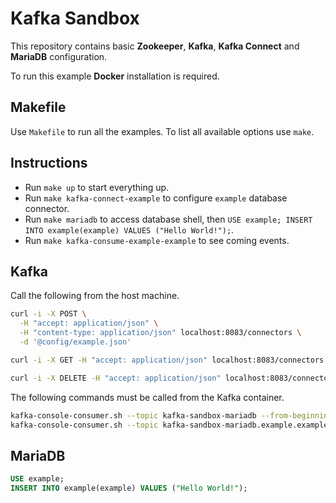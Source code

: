 # Kafka Sandbox

This repository contains basic **Zookeeper**, **Kafka**, **Kafka Connect** and **MariaDB** configuration.

To run this example **Docker** installation is required.

## Makefile

Use `Makefile` to run all the examples. To list all available options use `make`.

## Instructions

- Run `make up` to start everything up.
- Run `make kafka-connect-example` to configure `example` database connector.
- Run `make mariadb` to access database shell, then `USE example; INSERT INTO example(example) VALUES ("Hello World!");`.
- Run `make kafka-consume-example-example` to see coming events.

## Kafka

Call the following from the host machine.

```bash
curl -i -X POST \
  -H "accept: application/json" \
  -H "content-type: application/json" localhost:8083/connectors \
  -d '@config/example.json'

curl -i -X GET -H "accept: application/json" localhost:8083/connectors

curl -i -X DELETE -H "accept: application/json" localhost:8083/connectors/<CONNECTOR_NAME>
```

The following commands must be called from the Kafka container.

```bash
kafka-console-consumer.sh --topic kafka-sandbox-mariadb --from-beginning --bootstrap-server kafka-sandbox-kafka:9092
kafka-console-consumer.sh --topic kafka-sandbox-mariadb.example.example --from-beginning --bootstrap-server kafka-sandbox-kafka:9092
```

## MariaDB

```sql
USE example;
INSERT INTO example(example) VALUES ("Hello World!");
```
